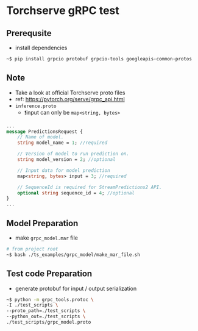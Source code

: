 # Torchserve gRPC test

## Prerequsite
* install dependencies
```bash
~$ pip install grpcio protobuf grpcio-tools googleapis-common-protos
```

## Note
* Take a look at official Torchserve proto files
* ref: https://pytorch.org/serve/grpc_api.html
* `inference.proto`
    * ❗input can only be `map<string, bytes>`
```proto
...
message PredictionsRequest {
    // Name of model.
    string model_name = 1; //required

    // Version of model to run prediction on.
    string model_version = 2; //optional

    // Input data for model prediction
    map<string, bytes> input = 3; //required

    // SequenceId is required for StreamPredictions2 API.
    optional string sequence_id = 4; //optional
}
...
```

## Model Preparation
* make `grpc_model.mar` file
```bash
# from project root
~$ bash ./ts_examples/grpc_model/make_mar_file.sh
```

## Test code Preparation
* generate protobuf for input / output serialization
```bash
~$ python -m grpc_tools.protoc \
-I ./test_scripts \
--proto_path=./test_scripts \
--python_out=./test_scripts \
./test_scripts/grpc_model.proto
```
